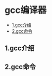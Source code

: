 # gcc编译器

<!-- vim-markdown-toc Marked -->

* [1.gcc介绍](#1.gcc介绍)
* [2.gcc命令](#2.gcc命令)

<!-- vim-markdown-toc -->

## 1.gcc介绍

## 2.gcc命令


